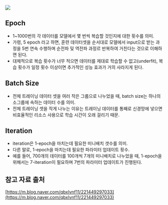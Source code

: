![](https://velog.velcdn.com/images/cosmos/post/403bd202-42a4-4daa-b543-87fedf5faebd/image.png)

## Epoch
- 1~1000번의 각 데이터를 모델에서 몇 번씩 복습할 것인지에 대한 횟수를 의미.
- 가령, 5 epoch 라고 하면, 훈련 데이터셋을 순서대로 모델에서 input으로 받는 과정을 5번 연속 수행하며 순전파 및 역전파 과정르 반복하여 거친다는 것으로 이해하면 된다.
- 대체적으로 복습 횟수가 너무 적으면 데이터를 제대로 학습할 수 없고(underfit), 복습 횟수가 일정 횟수 이상이면 추가적인 성능 효과가 거의 사라지게 된다.
        
## Batch Size
- 전체 트레이닝 데이터 셋을 여러 작은 그룹으로 나누었을 때, batch size는 하나의 소그룹에 속하는 데이터 수를 의미.
- 전체 트레이닝 셋을 작게 나누는 이유는 트레이닝 데이터를 통째로 신경망에 넣으면 비효율적인 리소스 사용으로 학습 시간이 오래 걸리기 때문.
        
## Iteration
- iteration은 1-epoch을 마치는데 필요한 미니배치 갯수를 의미.
- 다른 말로, 1-epoch을 마치는데 필요한 파라미터 업데이트 횟수.
- 예를 들어, 700개의 데이터를 100개씩 7개의 미니배치로 나누었을 때, 1-epoch을 위해서는 7-iteration이 필요하며 7번의 파라미터 업데이트가 진행된다.

    
## 참고 자료 출처 

[https://m.blog.naver.com/qbxlvnf11/221449297033](https://m.blog.naver.com/qbxlvnf11/221449297033)